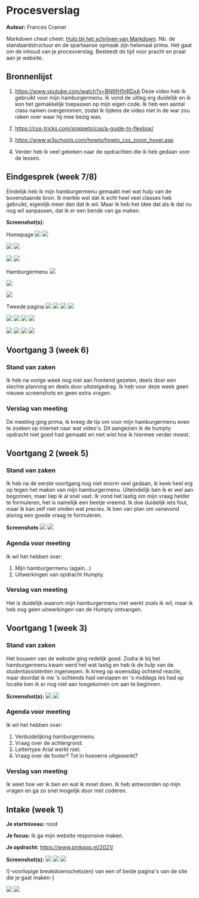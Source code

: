 # Procesverslag
**Auteur:** Frances Cramer

Markdown cheat cheet: [Hulp bij het schrijven van Markdown](https://github.com/adam-p/markdown-here/wiki/Markdown-Cheatsheet). Nb. de standaardstructuur en de spartaanse opmaak zijn helemaal prima. Het gaat om de inhoud van je procesverslag. Besteedt de tijd voor pracht en praal aan je website.



## Bronnenlijst
1. https://www.youtube.com/watch?v=BN6fH1nRDxA
Deze video heb ik gebruikt voor mijn hamburgermenu. Ik vond de uitleg erg duidelijk en ik kon het gemakkelijk toepassen op mijn eigen code. Ik heb een aantal class namen overgenomen, zodat ik tijdens de video niet in de war zou raken over waar hij mee bezig was. 

2. https://css-tricks.com/snippets/css/a-guide-to-flexbox/

3. https://www.w3schools.com/howto/howto_css_zoom_hover.asp

4. Verder heb ik veel gekeken naar de opdrachten die ik heb gedaan voor de lessen.



## Eindgesprek (week 7/8)

Eindelijk heb ik mijn hamburgermenu gemaakt met wat hulp van de bovenstaande bron. Ik merkte wel dat ik echt heel veel classes heb gebruikt, eigenlijk meer dan dat ik wil. Maar ik heb het idee dat als ik dat nu nog wil aanpassen, dat ik er een bende van ga maken.

**Screenshot(s):**

Homepage
![](images/readme_home_full_1)
![](images/readme_home_full_2)

![](images/readme_home_part_1)
![](images/readme_home_part_2)

![](images/readme_home_mobile_1)
![](images/readme_home_mobile_2)

Hamburgermenu
![](images/readme_hamburger_full)

![](images/readme_hamburger_part)

![](images/readme_hamburger_mobile)

Tweede pagina
![](images/readme_page_full_1)
![](images/readme_page_full_2)
![](images/readme_page_full_3)
![](images/readme_page_full_4)

![](images/readme_page_part_1)
![](images/readme_page_part_2)
![](images/readme_page_part_3)
![](images/readme_page_part_4)

![](images/readme_page_mobile_1)
![](images/readme_page_mobile_2)
![](images/readme_page_mobile_3)
![](images/readme_page_mobile_4)


## Voortgang 3 (week 6)

### Stand van zaken

Ik heb na vorige week nog niet aan frontend gezeten, deels door een slechte planning en deels door uitstelgedrag. Ik heb voor deze week geen nieuwe screenshots en geen extra vragen.

### Verslag van meeting
De meeting ging prima, ik kreeg de tip om voor mijn hamburgermenu even te zoeken op internet naar wat video's. Dit aangezien ik de humpty opdracht niet goed had gemaakt en niet wist hoe ik hiermee verder moest.


## Voortgang 2 (week 5)

### Stand van zaken

Ik heb na de eerste voortgang nog niet enorm veel gedaan, ik keek heel erg op tegen het maken van mijn hamburgermenu. Uiteindelijk ben ik er wel aan begonnen, maar liep ik al snel vast. Ik vond het lastig om mijn vraag helder te formuleren, het is namelijk een beetje vreemd. Ik doe duidelijk iets fout, maar ik kan zelf niet vinden wat precies. Ik ben van plan om vanavond alsnog een goede vraag te formuleren.

**Screenshots**
![](images/voortgang_week5_1.png)
![](images/voortgang_week5_2.png)

### Agenda voor meeting

Ik wil het hebben over:
1. Mijn hamburgermenu (again...)
2. Uitwerkingen van opdracht Humpty.

### Verslag van meeting
Het is duidelijk waarom mijn hamburgermenu niet werkt zoals ik wil, maar ik heb nog geen uitwerkingen van de Humpty ontvangen.



## Voortgang 1 (week 3)

### Stand van zaken

Het bouwen van de website ging redelijk goed. Zodra ik bij het hamburgermenu kwam werd het wat lastig en heb ik de hulp van de studentassistenten ingeroepen. Ik kreeg op woensdag ochtend reactie, maar doordat ik me 's ochtends had verslapen en 's middags les had op locatie ben ik er nog niet aan toegekomen om aan te beginnen.

**Screenshot(s):**
![](images/voortgang_week3_1.png)
![](images/voortgang_week3_2.png)

### Agenda voor meeting

Ik wil het hebben over:
1. Verduidelijking hamburgermenu.
2. Vraag over de achtergrond.
3. Lettertype Arial werkt niet.
4. Vraag over de footer? Tot in hoeverre uitgewerkt?


### Verslag van meeting

Ik weet hoe ver ik ben en wat ik moet doen. Ik heb antwoorden op mijn vragen en ga zo snel mogelijk door met coderen.


## Intake (week 1)

**Je startniveau:** 
rood

**Je focus:** 
Ik ga mijn website responsive maken.

**Je opdracht:** 
https://www.pinkpop.nl/2021/

**Screenshot(s):** 
![](images/homescherm_pinkpop.png)
![](images/line-up_pinkpop1.png)
![](images/line-up_pinkpop2.png)

![-voorlopige breakdownschets(en) van een of beide pagina's van de site die je gaat maken-]

![](images/breakdownschets_homescherm1.png)
![](images/breakdownschets_homescherm2.png)
